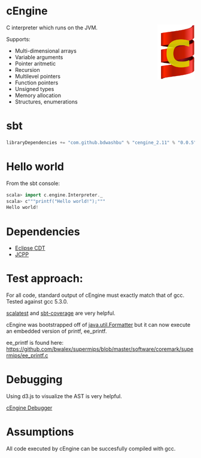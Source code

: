 # cEngine

C interpreter which runs on the JVM.
<img align="right" src="cEngineLogo.png" width="100">

Supports:
- Multi-dimensional arrays
- Variable arguments
- Pointer aritmetic
- Recursion
- Multilevel pointers
- Function pointers
- Unsigned types
- Memory allocation
- Structures, enumerations

# sbt
```scala
libraryDependencies += "com.github.bdwashbu" % "cengine_2.11" % "0.0.5"
```

# Hello world

From the sbt console:
```scala
scala> import c.engine.Interpreter._
scala> c"""printf("Hello world!");"""
Hello world!
```

# Dependencies

* [Eclipse CDT](https://eclipse.org/cdt/)
* [JCPP](http://www.anarres.org/projects/jcpp/)

# Test approach:
For all code, standard output of cEngine must exactly match that of gcc.  Tested against gcc 5.3.0.

[scalatest](https://github.com/scalatest/scalatest) and [sbt-coverage](https://github.com/scoverage/sbt-scoverage) are very helpful.

cEngine was bootstrapped off of [java.util.Formatter](https://docs.oracle.com/javase/7/docs/api/java/util/Formatter.html) but it can now execute an embedded version of printf, ee_printf.

ee_printf is found here:
https://github.com/bwalex/supermips/blob/master/software/coremark/supermips/ee_printf.c

# Debugging

Using d3.js to visualize the AST is very helpful.  

[cEngine Debugger](https://github.com/bdwashbu/cEngine_debugger)

# Assumptions
All code executed by cEngine can be succesfully compiled with gcc.  
